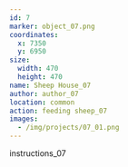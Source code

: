 ```yaml
---
id: 7
marker: object_07.png
coordinates:
  x: 7350
  y: 6950
size:
  width: 470
  height: 470
name: Sheep House_07
author: author_07
location: common
action: feeding sheep_07
images:
  - /img/projects/07_01.png
---
```


instructions_07
